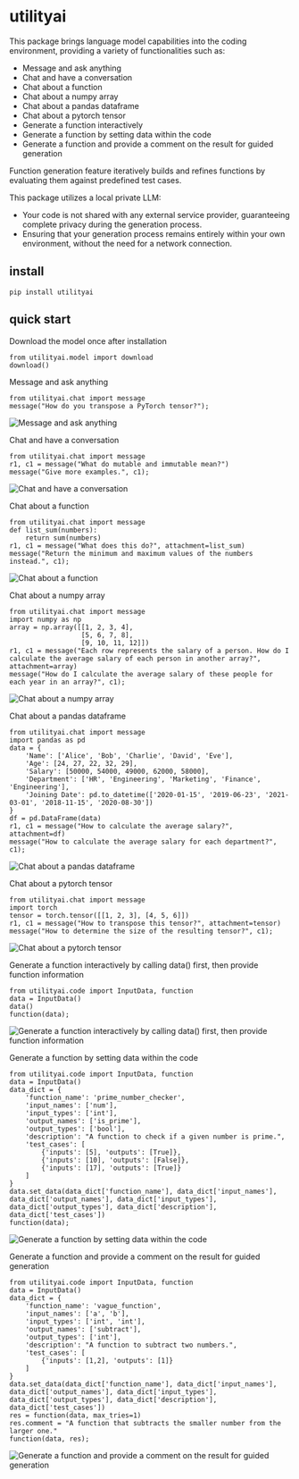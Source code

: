 # utilityai

This package brings language model capabilities into the coding environment, providing a variety of functionalities such as:

- Message and ask anything
- Chat and have a conversation
- Chat about a function
- Chat about a numpy array
- Chat about a pandas dataframe
- Chat about a pytorch tensor
- Generate a function interactively
- Generate a function by setting data within the code
- Generate a function and provide a comment on the result for guided generation

Function generation feature iteratively builds and refines functions by evaluating them against predefined test cases.

This package utilizes a local private LLM:

- Your code is not shared with any external service provider, guaranteeing complete privacy during the generation process.
- Ensuring that your generation process remains entirely within your own environment, without the need for a network connection.

## install

```
pip install utilityai
```

## quick start

Download the model once after installation
```
from utilityai.model import download
download()
```

Message and ask anything
```
from utilityai.chat import message
message("How do you transpose a PyTorch tensor?");
```
![Message and ask anything](https://raw.githubusercontent.com/navid-matinmo/utilityai/main/assets/1.gif)

Chat and have a conversation
```
from utilityai.chat import message
r1, c1 = message("What do mutable and immutable mean?")
message("Give more examples.", c1);
```
![Chat and have a conversation](https://raw.githubusercontent.com/navid-matinmo/utilityai/main/assets/2.gif)

Chat about a function
```
from utilityai.chat import message
def list_sum(numbers):
    return sum(numbers)
r1, c1 = message("What does this do?", attachment=list_sum)
message("Return the minimum and maximum values of the numbers instead.", c1);
```
![Chat about a function](https://raw.githubusercontent.com/navid-matinmo/utilityai/main/assets/3.gif)


Chat about a numpy array
```
from utilityai.chat import message
import numpy as np
array = np.array([[1, 2, 3, 4], 
                  [5, 6, 7, 8], 
                  [9, 10, 11, 12]])
r1, c1 = message("Each row represents the salary of a person. How do I calculate the average salary of each person in another array?", attachment=array)
message("How do I calculate the average salary of these people for each year in an array?", c1);
```
![Chat about a numpy array](https://raw.githubusercontent.com/navid-matinmo/utilityai/main/assets/4.gif)

Chat about a pandas dataframe
```
from utilityai.chat import message
import pandas as pd
data = {
    'Name': ['Alice', 'Bob', 'Charlie', 'David', 'Eve'],
    'Age': [24, 27, 22, 32, 29],
    'Salary': [50000, 54000, 49000, 62000, 58000],
    'Department': ['HR', 'Engineering', 'Marketing', 'Finance', 'Engineering'],
    'Joining Date': pd.to_datetime(['2020-01-15', '2019-06-23', '2021-03-01', '2018-11-15', '2020-08-30'])
}
df = pd.DataFrame(data)
r1, c1 = message("How to calculate the average salary?", attachment=df)
message("How to calculate the average salary for each department?", c1);
```
![Chat about a pandas dataframe](https://raw.githubusercontent.com/navid-matinmo/utilityai/main/assets/5.gif)

Chat about a pytorch tensor
```
from utilityai.chat import message
import torch
tensor = torch.tensor([[1, 2, 3], [4, 5, 6]])
r1, c1 = message("How to transpose this tensor?", attachment=tensor)
message("How to determine the size of the resulting tensor?", c1);
```
![Chat about a pytorch tensor](https://raw.githubusercontent.com/navid-matinmo/utilityai/main/assets/6.gif)

Generate a function interactively by calling data() first, then provide function information
```
from utilityai.code import InputData, function
data = InputData()
data()
function(data);
```
![Generate a function interactively by calling data() first, then provide function information](https://raw.githubusercontent.com/navid-matinmo/utilityai/main/assets/7.gif)

Generate a function by setting data within the code
```
from utilityai.code import InputData, function
data = InputData()
data_dict = {
    'function_name': 'prime_number_checker',
    'input_names': ['num'],
    'input_types': ['int'],
    'output_names': ['is_prime'],
    'output_types': ['bool'],
    'description': "A function to check if a given number is prime.",
    'test_cases': [
        {'inputs': [5], 'outputs': [True]},
        {'inputs': [10], 'outputs': [False]},
        {'inputs': [17], 'outputs': [True]}
    ]
}
data.set_data(data_dict['function_name'], data_dict['input_names'], data_dict['output_names'], data_dict['input_types'], data_dict['output_types'], data_dict['description'], data_dict['test_cases'])
function(data);
```
![Generate a function by setting data within the code](https://raw.githubusercontent.com/navid-matinmo/utilityai/main/assets/8.gif)

Generate a function and provide a comment on the result for guided generation
```
from utilityai.code import InputData, function
data = InputData()
data_dict = {
    'function_name': 'vague_function',
    'input_names': ['a', 'b'],
    'input_types': ['int', 'int'],
    'output_names': ['subtract'],
    'output_types': ['int'],
    'description': "A function to subtract two numbers.",
    'test_cases': [
        {'inputs': [1,2], 'outputs': [1]}
    ]
}
data.set_data(data_dict['function_name'], data_dict['input_names'], data_dict['output_names'], data_dict['input_types'], data_dict['output_types'], data_dict['description'], data_dict['test_cases'])
res = function(data, max_tries=1)
res.comment = "A function that subtracts the smaller number from the larger one."
function(data, res);
```
![Generate a function and provide a comment on the result for guided generation](https://raw.githubusercontent.com/navid-matinmo/utilityai/main/assets/9.gif)